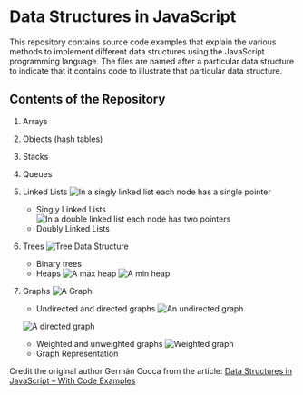 # Data Structures in JavaScript

This repository contains source code examples that explain the various methods to implement different data structures using the JavaScript programming language. The files are named after a particular data structure to indicate that it contains code to illustrate that particular data structure.

## Contents of the Repository
1. Arrays
2. Objects (hash tables)
3. Stacks
4. Queues
5. Linked Lists
![In a singly linked list each node has a single pointer](https://www.freecodecamp.org/news/content/images/2022/05/linked-list.png)
   - Singly Linked Lists
![In a double linked list each node has two pointers](https://www.freecodecamp.org/news/content/images/2022/05/doubly-linked-list.png)
   - Doubly Linked Lists
6. Trees
![Tree Data Structure](https://www.freecodecamp.org/news/content/images/2022/05/images.png)
   - Binary trees
   - Heaps
   ![A max heap](https://www.freecodecamp.org/news/content/images/2022/05/max_heap_example.jpg)
   ![A min heap](https://www.freecodecamp.org/news/content/images/2022/05/min_heap_example.jpg)
7. Graphs
   ![A Graph](https://www.freecodecamp.org/news/content/images/2022/05/images-1.png)
   - Undirected and directed graphs
   ![An undirected graph](https://www.freecodecamp.org/news/content/images/2022/05/Undirected_graph.svg.png)
   
   ![A directed graph](https://www.freecodecamp.org/news/content/images/2022/05/images-1.png)

   - Weighted and unweighted graphs
   ![Weighted graph](https://www.freecodecamp.org/news/content/images/2022/05/1_P68VQPcnFXBo9XlA4pDNrg.png)
   - Graph Representation

Credit the original author Germán Cocca from the article: [Data Structures in JavaScript – With Code Examples](https://www.freecodecamp.org/news/data-structures-in-javascript-with-examples/)

